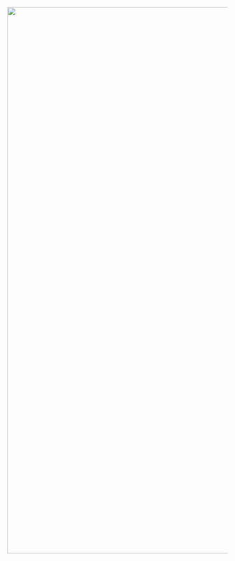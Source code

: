 

<p align = "center"> 
<img src="
https://github.com/aqib-javed1119/aqib-javed1119/blob/main/Web%20development%20projects/Responsive%20Web%20design%20projects/Survey%20form/src/img.png " width="1250" height="1250" />
